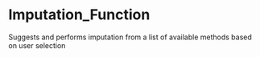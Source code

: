 # Imputation_Function
Suggests and performs imputation from a list of available methods based on user selection 
